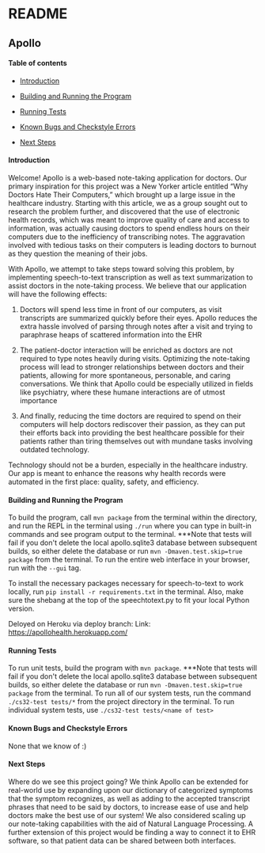 # README

  

## Apollo

  

#### Table of contents

* [Introduction](#introduction)

* [Building and Running the Program](#building-and-running-the-program)

* [Running Tests](#running-tests)

* [Known Bugs and Checkstyle Errors](#known-bugs-and-checkstyle-errors)

* [Next Steps](#next-steps)

#### Introduction

Welcome! Apollo is a web-based note-taking application for doctors. Our primary inspiration for this project was a New Yorker article entitled “Why Doctors Hate Their Computers,” which brought up a large issue in the healthcare industry. Starting with this article, we as a group sought out to research the problem further, and discovered that the use of electronic health records, which was meant to improve quality of care and access to information, was actually causing doctors to spend endless hours on their computers due to the inefficiency of transcribing notes. The aggravation involved with tedious tasks on their computers is leading doctors to burnout as they question the meaning of their jobs.

With Apollo, we attempt to take steps toward solving this problem, by implementing speech-to-text transcription as well as text summarization to assist doctors in the note-taking process. We believe that our application will have the following effects:

1.  Doctors will spend less time in front of our computers, as visit transcripts are summarized quickly before their eyes. Apollo reduces the extra hassle involved of parsing through notes after a visit and trying to paraphrase heaps of scattered information into the EHR
    
2.  The patient-doctor interaction will be enriched as doctors are not required to type notes heavily during visits. Optimizing the note-taking process will lead to stronger relationships between doctors and their patients, allowing for more spontaneous, personable, and caring conversations. We think that Apollo could be especially utilized in fields like psychiatry, where these humane interactions are of utmost importance
    
3.  And finally, reducing the time doctors are required to spend on their computers will help doctors rediscover their passion, as they can put their efforts back into providing the best healthcare possible for their patients rather than tiring themselves out with mundane tasks involving outdated technology.
    

Technology should not be a burden, especially in the healthcare industry. Our app is meant to enhance the reasons why health records were automated in the first place: quality, safety, and efficiency.


#### Building and Running the Program

To build the program, call `mvn package` from the terminal within the directory, and run the REPL in the terminal using `./run`
where you can type in built-in commands and see program output to the terminal. ***Note that tests will fail if you don't delete the local apollo.sqlite3 database between subsequent builds, so either delete the database or run `mvn -Dmaven.test.skip=true package` from the terminal.
To run the entire web interface in your browser, run with the `--gui` tag.

To install the necessary packages necessary for speech-to-text to work locally, run `pip install -r requirements.txt` in the terminal. Also, make sure the shebang at the top of the speechtotext.py to fit your local Python version. 

Deloyed on Heroku via deploy branch:
Link: https://apollohealth.herokuapp.com/

#### Running Tests

To run unit tests, build the program with `mvn package`. ***Note that tests will fail if you don't delete the local apollo.sqlite3 database between subsequent builds, so either delete the database or run `mvn -Dmaven.test.skip=true package` from the terminal.
To run all of our system tests, run the command `./cs32-test tests/*` from the project directory in the terminal. To run individual system tests, use `./cs32-test tests/<name of test>`

#### Known Bugs and Checkstyle Errors

 None that we know of :)

#### Next Steps
Where do we see this project going? 
We think Apollo can be extended for real-world use by expanding upon our dictionary of categorized symptoms that the symptom recognizes, as well as adding to the accepted transcript phrases that need to be said by doctors, to increase ease of use and help doctors make the best use of our system! 
We also considered scaling up our note-taking capabilities with the aid of Natural Language Processing.
A further extension of this project would be finding a way to connect it to EHR software, so that patient data can be shared between both interfaces.

